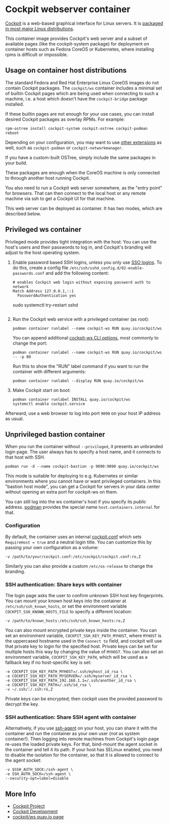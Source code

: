 # Cockpit webserver container

[Cockpit](https://cockpit-project.org/) is a web-based graphical interface for Linux servers.
It is [packaged in most major Linux distributions](https://cockpit-project.org/running.html).

This container image provides Cockpit's web server and a subset of available pages (like the cockpit-system package)
for deployment on container hosts such as Fedora CoreOS or Kubernetes, where installing rpms is difficult or impossible.

## Usage on container host distributions

The standard Fedora and Red Hat Enterprise Linux CoreOS images do not contain Cockpit packages. The
`cockpit/ws` container includes a minimal set of builtin Cockpit pages which are being used when connecting to
such a machine, i.e. a host which doesn't have the `cockpit-bridge` package installed.

If these builtin pages are not enough for your use cases, you can install desired Cockpit packages
as overlay RPMs. For example:

```
rpm-ostree install cockpit-system cockpit-ostree cockpit-podman
reboot
```

Depending on your configuration, you may want to use
[other extensions](https://packages.fedoraproject.org/search?query=cockpit-) as
well, such as `cockpit-podman` or `cockpit-networkmanager`.

If you have a custom-built OSTree, simply include the same packages in your build.

These packages are enough when the CoreOS machine is only connected to through another host running Cockpit.

You also need to run a Cockpit web server somewhere, as the "entry point" for browsers. That can
then connect to the local host or any remote machine via ssh to get a Cockpit UI for that machine.

This web server can be deployed as container. It has two modes, which are described below.

## Privileged ws container

Privileged mode provides tight integration with the host: You can use the
host's users and their passwords to log in, and Cockpit's branding will adjust
to the host operating system.

1. Enable password based SSH logins, unless you only use [SSO logins](https://cockpit-project.org/guide/latest/sso.html).
   To do this, create a config file `/etc/ssh/sshd_config.d/02-enable-passwords.conf` and add the following content:
   ```
   # enables Cockpit web login without exposing password auth to network
   Match Address 127.0.0.1,::1
     PasswordAuthentication yes
   ```
   sudo systemctl try-restart sshd
   ```

3. Run the Cockpit web service with a privileged container (as root):
   ```
   podman container runlabel --name cockpit-ws RUN quay.io/cockpit/ws
   ```

   You can append additional [cockpit-ws CLI options](https://cockpit-project.org/guide/latest/cockpit-ws.8.html),
   most commonly to change the port:
   ```
   podman container runlabel --name cockpit-ws RUN quay.io/cockpit/ws -- -p 80
   ```

   Run this to show the "RUN" label command if you want to run the container with different arguments:
   ```
   podman container runlabel --display RUN quay.io/cockpit/ws
   ```

4. Make Cockpit start on boot:
   ```
   podman container runlabel INSTALL quay.io/cockpit/ws
   systemctl enable cockpit.service
   ```

Afterward, use a web browser to log into port `9090` on your host IP address as usual.

## Unprivileged bastion container

When you run the container without `--privileged`, it presents an unbranded
login page. The user always has to specify a host name, and it connects to that
host with SSH.

```
podman run -d --name cockpit-bastion -p 9090:9090 quay.io/cockpit/ws
```

This mode is suitable for deploying to e.g. Kubernetes or similar environments
where you cannot have or want privileged containers. In this "bastion host
mode", you can get a Cockpit for servers in your data center without opening an
extra port for cockpit-ws on them.

You can still log into the ws container's host if you specify its *public*
address. [podman](https://podman.io/) provides the special name
`host.containers.internal` for that.

### Configuration

By default, the container uses an internal
[cockpit.conf](https://cockpit-project.org/guide/latest/cockpit.conf.5.html)
which sets `RequireHost = true` and a neutral login title. You can customize
this by passing your own configuration as a volume:

    -v /path/to/your/cockpit.conf:/etc/cockpit/cockpit.conf:ro,Z

Similarly you can also provide a custom `/etc/os-release` to change the
branding.

### SSH authentication: Share keys with container

The login page asks the user to confirm unknown SSH host key fingerprints.  You
can mount your known host keys into the container at
`/etc/ssh/ssh_known_hosts`, or set the environment variable
`COCKPIT_SSH_KNOWN_HOSTS_FILE` to specify a different location:

    -v /path/to/known_hosts:/etc/ssh/ssh_known_hosts:ro,Z

You can also mount encrypted private keys inside the container. You can set an environment variable, `COCKPIT_SSH_KEY_PATH_MYHOST`, where `MYHOST` is the uppercased hostname used in the `Connect to` field, and cockpit will use that private key to login for the specified host. Private keys can be set for multiple hosts this way by changing the value of `MYHOST`. You can also set an environment variable, `COCKPIT_SSH_KEY_PATH`, which will be used as a fallback key if no host-specific key is set:

    -e COCKPIT_SSH_KEY_PATH_MYHOST=/.ssh/myhost_id_rsa \
    -e COCKPIT_SSH_KEY_PATH_MYSERVER=/.ssh/myserver_id_rsa \
    -e COCKPIT_SSH_KEY_PATH_192.168.1.1=/.ssh/another_id_rsa \
    -e COCKPIT_SSH_KEY_PATH=/.ssh/id_rsa \
    -v ~/.ssh/:/.ssh:ro,Z

Private keys can be encrypted; then cockpit uses the provided password to decrypt the key.

### SSH authentication: Share SSH agent with container

Alternatively, if you use [ssh-agent](https://linux.die.net/man/1/ssh-agent) on
your host, you can share it with the container and run the container as your
own user (*not* as system container!). Then logging into remote machines from
Cockpit's login page re-uses the loaded private keys. For that, bind-mount the
agent socket in the container and tell it its path. If your host has SELinux
enabled, you need to disable the isolation for the container, so that it is
allowed to connect to the agent socket:

    -v $SSH_AUTH_SOCK:/ssh-agent \
    -e SSH_AUTH_SOCK=/ssh-agent \
    --security-opt=label=disable

## More Info

 * [Cockpit Project](https://cockpit-project.org)
 * [Cockpit Development](https://github.com/cockpit-project/cockpit)
 * [cockpit/ws quay.io page](https://quay.io/repository/cockpit/ws)
